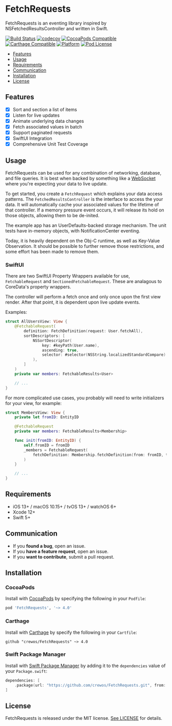 # FetchRequests

FetchRequests is an eventing library inspired by NSFetchedResultsController and written in Swift.

[![Build Status](https://github.com/crewos/FetchRequests/actions/workflows/build.yml/badge.svg?branch=main)](https://github.com/crewos/FetchRequests/actions/workflows/build.yml)
[![codecov](https://img.shields.io/codecov/c/github/crewos/FetchRequests/main)](https://codecov.io/gh/crewos/FetchRequests)
[![CocoaPods Compatible](https://img.shields.io/cocoapods/v/FetchRequests)](https://cocoapods.org/pods/FetchRequests)
[![Carthage Compatible](https://img.shields.io/badge/carthage-compatible-4BC51D)](https://github.com/Carthage/Carthage)
[![Platform](https://img.shields.io/cocoapods/p/FetchRequests)](https://cocoapods.org/pods/FetchRequests)
[![Pod License](https://img.shields.io/cocoapods/l/FetchRequests)](https://opensource.org/licenses/MIT)

- [Features](#features)
- [Usage](#usage)
- [Requirements](#requirements)
- [Communication](#communication)
- [Installation](#installation)
- [License](#license)

## Features

- [x] Sort and section a list of items
- [x] Listen for live updates
- [x] Animate underlying data changes
- [x] Fetch associated values in batch
- [x] Support paginated requests
- [x] SwiftUI Integration
- [x] Comprehensive Unit Test Coverage

## Usage

FetchRequests can be used for any combination of networking, database, and file queries.
It is best when backed by something like a [WebSocket](https://en.wikipedia.org/wiki/WebSocket) where you're expecting your data to live update.

To get started, you create a `FetchRequest` which explains your data access patterns.
The `FetchedResultsController` is the interface to access the your data.
It will automatically cache your associated values for the lifetime of that controller.
If a memory pressure event occurs, it will release its hold on those objects, allowing them to be de-inited.

The example app has an UserDefaults-backed storage mechanism.
The unit tests have in-memory objects, with NotificationCenter eventing.

Today, it is heavily dependent on the Obj-C runtime, as well as Key-Value Observation.
It should be possible to further remove those restrictions, and some effort has been made to remove them.

### SwiftUI

There are two SwiftUI Property Wrappers available for use, `FetchableRequest` and `SectionedFetchableRequest`. These are analagous to CoreData's property wrappers.

The controller will perform a fetch once and only once upon the first view render. After that point, it is dependent upon live update events.

Examples:

```swift
struct AllUsersView: View {
    @FetchableRequest(
        definition: FetchDefinition(request: User.fetchAll),
        sortDescriptors: [
            NSSortDescriptor(
                key: #keyPath(User.name),
                ascending: true,
                selector: #selector(NSString.localizedStandardCompare)
            ),
        ]
    )
    private var members: FetchableResults<User>

    // ...
}
```

For more complicated use cases, you probably will need to write initializers for your view, for example:

```swift
struct MembersView: View {
    private let fromID: EntityID

    @FetchableRequest
    private var members: FetchableResults<Membership>

    func init(fromID: EntityID) {
        self.fromID = fromID
        _members = FetchableRequest(
            fetchDefinition: Membership.fetchDefinition(from: fromID, toEntityType: .user)
        )
    }

    // ...
}
```

## Requirements

- iOS 13+ / macOS 10.15+ / tvOS 13+ / watchOS 6+
- Xcode 12+
- Swift 5+

## Communication

- If you **found a bug**, open an issue.
- If you **have a feature request**, open an issue.
- If you **want to contribute**, submit a pull request.

## Installation

### CocoaPods

Install with [CocoaPods](http://cocoapods.org) by specifying the following in your `Podfile`:

```ruby
pod 'FetchRequests', '~> 4.0'
```

### Carthage

Install with [Carthage](https://github.com/Carthage/Carthage) by specify the following in your `Cartfile`:

```
github "crewos/FetchRequests" ~> 4.0
```

### Swift Package Manager

Install with [Swift Package Manager](https://swift.org/package-manager/) by adding it to the `dependencies` value of your `Package.swift`:

```swift
dependencies: [
    .package(url: "https://github.com/crewos/FetchRequests.git", from: "4.0.0")
]
```

## License

FetchRequests is released under the MIT license. [See LICENSE](https://github.com/crewos/FetchRequests/blob/main/LICENSE) for details.
